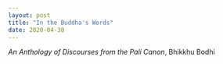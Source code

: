 ```yaml
---
layout: post
title: "In the Buddha's Words"
date: 2020-04-30
---
```


*An Anthology of Discourses from the Pali Canon*, Bhikkhu Bodhi

